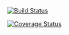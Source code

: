 [![Build Status](https://travis-ci.org/MarianoCol/computacion-2020.svg?branch=master)](https://travis-ci.org/MarianoCol/computacion-2020)

[![Coverage Status](https://coveralls.io/repos/github/MarianoCol/computacion-2020/badge.svg?branch=master)](https://coveralls.io/github/MarianoCol/computacion-2020?branch=master)
